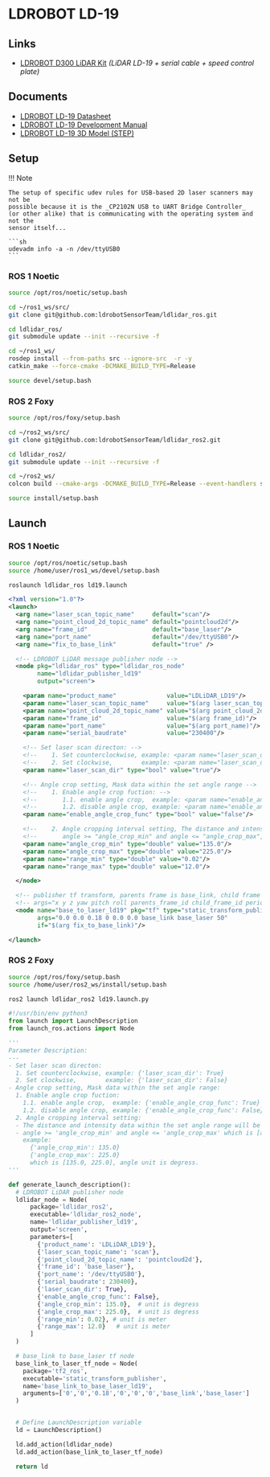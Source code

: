 # LDROBOT LD-19

## Links

- [LDROBOT D300 LiDAR Kit](https://www.ldrobot.com/ProductDetails?sensor_name=D300+Kit)
  _(LiDAR LD-19 + serial cable + speed control plate)_

## Documents

- [LDROBOT LD-19 Datasheet](../../../assets/sensors/lidar2d/ldrobot_d300_ld19/ldrobot_d300_ld19_datasheet.pdf)
- [LDROBOT LD-19 Development Manual](../../../assets/sensors/lidar2d/ldrobot_d300_ld19/ldrobot_d300_ld19_dev-manual.pdf)
- [LDROBOT LD-19 3D Model (STEP)](../../../assets/sensors/lidar2d/ldrobot_d300_ld19/ldrobot_d300_ld19_3d-model.step)

## Setup

!!! Note

    The setup of specific udev rules for USB-based 2D laser scanners may not be
    possible because it is the _CP2102N USB to UART Bridge Controller_
    (or other alike) that is communicating with the operating system and not the
    sensor itself...

    ```sh
    udevadm info -a -n /dev/ttyUSB0
    ```

### ROS 1 Noetic

```sh
source /opt/ros/noetic/setup.bash

cd ~/ros1_ws/src/
git clone git@github.com:ldrobotSensorTeam/ldlidar_ros.git

cd ldlidar_ros/
git submodule update --init --recursive -f

cd ~/ros1_ws/
rosdep install --from-paths src --ignore-src  -r -y
catkin_make --force-cmake -DCMAKE_BUILD_TYPE=Release

source devel/setup.bash
```

### ROS 2 Foxy

```sh
source /opt/ros/foxy/setup.bash

cd ~/ros2_ws/src/
git clone git@github.com:ldrobotSensorTeam/ldlidar_ros2.git

cd ldlidar_ros2/
git submodule update --init --recursive -f

cd ~/ros2_ws/
colcon build --cmake-args -DCMAKE_BUILD_TYPE=Release --event-handlers summary+ status+ console_cohesion+ console_direct+ console_start_end+ console_stderr+

source install/setup.bash
```

## Launch

### ROS 1 Noetic

```sh
source /opt/ros/noetic/setup.bash
source /home/user/ros1_ws/devel/setup.bash

roslaunch ldlidar_ros ld19.launch
```

```xml title="ld19.launch"
<?xml version="1.0"?>
<launch>
  <arg name="laser_scan_topic_name"     default="scan"/>
  <arg name="point_cloud_2d_topic_name" default="pointcloud2d"/>
  <arg name="frame_id"                  default="base_laser"/>
  <arg name="port_name"                 default="/dev/ttyUSB0"/>
  <arg name="fix_to_base_link"          default="true" />

  <!-- LDROBOT LiDAR message publisher node -->
  <node pkg="ldlidar_ros" type="ldlidar_ros_node"
        name="ldlidar_publisher_ld19"
        output="screen">

    <param name="product_name"              value="LDLiDAR_LD19"/>
    <param name="laser_scan_topic_name"     value="$(arg laser_scan_topic_name)"/>
    <param name="point_cloud_2d_topic_name" value="$(arg point_cloud_2d_topic_name)"/>
    <param name="frame_id"                  value="$(arg frame_id)"/>
    <param name="port_name"                 value="$(arg port_name)"/>
    <param name="serial_baudrate"           value="230400"/>

    <!-- Set laser scan directon: -->
    <!--    1. Set counterclockwise, example: <param name="laser_scan_dir" type="bool" value="true"/> -->
    <!--    2. Set clockwise,        example: <param name="laser_scan_dir" type="bool" value="false"/> -->
    <param name="laser_scan_dir" type="bool" value="true"/>

    <!-- Angle crop setting, Mask data within the set angle range -->
    <!--    1. Enable angle crop fuction: -->
    <!--       1.1. enable angle crop,  example: <param name="enable_angle_crop_func" type="bool" value="true"/> -->
    <!--       1.2. disable angle crop, example: <param name="enable_angle_crop_func" type="bool" value="false"/> -->
    <param name="enable_angle_crop_func" type="bool" value="false"/>

    <!--    2. Angle cropping interval setting, The distance and intensity data within the set angle range will be set to 0 -->
    <!--       angle >= "angle_crop_min" and angle <= "angle_crop_max", unit is degress -->
    <param name="angle_crop_min" type="double" value="135.0"/>
    <param name="angle_crop_max" type="double" value="225.0"/>
    <param name="range_min" type="double" value="0.02"/>
    <param name="range_max" type="double" value="12.0"/>

  </node>

  <!-- publisher tf transform, parents frame is base_link, child frame is base_laser -->
  <!-- args="x y z yaw pitch roll parents_frame_id child_frame_id period_in_ms"-->
  <node name="base_to_laser_ld19" pkg="tf" type="static_transform_publisher"
        args="0.0 0.0 0.18 0 0.0 0.0 base_link base_laser 50"
        if="$(arg fix_to_base_link)"/>

</launch>
```

### ROS 2 Foxy

```sh
source /opt/ros/foxy/setup.bash
source /home/user/ros2_ws/install/setup.bash

ros2 launch ldlidar_ros2 ld19.launch.py
```

```py title="ld19.launch.py"
#!/usr/bin/env python3
from launch import LaunchDescription
from launch_ros.actions import Node

'''
Parameter Description:
---
- Set laser scan directon:
  1. Set counterclockwise, example: {'laser_scan_dir': True}
  2. Set clockwise,        example: {'laser_scan_dir': False}
- Angle crop setting, Mask data within the set angle range:
  1. Enable angle crop fuction:
    1.1. enable angle crop,  example: {'enable_angle_crop_func': True}
    1.2. disable angle crop, example: {'enable_angle_crop_func': False}
  2. Angle cropping interval setting:
  - The distance and intensity data within the set angle range will be set to 0.
  - angle >= 'angle_crop_min' and angle <= 'angle_crop_max' which is [angle_crop_min, angle_crop_max], unit is degress.
    example:
      {'angle_crop_min': 135.0}
      {'angle_crop_max': 225.0}
      which is [135.0, 225.0], angle unit is degress.
'''

def generate_launch_description():
  # LDROBOT LiDAR publisher node
  ldlidar_node = Node(
      package='ldlidar_ros2',
      executable='ldlidar_ros2_node',
      name='ldlidar_publisher_ld19',
      output='screen',
      parameters=[
        {'product_name': 'LDLiDAR_LD19'},
        {'laser_scan_topic_name': 'scan'},
        {'point_cloud_2d_topic_name': 'pointcloud2d'},
        {'frame_id': 'base_laser'},
        {'port_name': '/dev/ttyUSB0'},
        {'serial_baudrate': 230400},
        {'laser_scan_dir': True},
        {'enable_angle_crop_func': False},
        {'angle_crop_min': 135.0},  # unit is degress
        {'angle_crop_max': 225.0},  # unit is degress
        {'range_min': 0.02}, # unit is meter
        {'range_max': 12.0}   # unit is meter
      ]
  )

  # base_link to base_laser tf node
  base_link_to_laser_tf_node = Node(
    package='tf2_ros',
    executable='static_transform_publisher',
    name='base_link_to_base_laser_ld19',
    arguments=['0','0','0.18','0','0','0','base_link','base_laser']
  )


  # Define LaunchDescription variable
  ld = LaunchDescription()

  ld.add_action(ldlidar_node)
  ld.add_action(base_link_to_laser_tf_node)

  return ld
```
